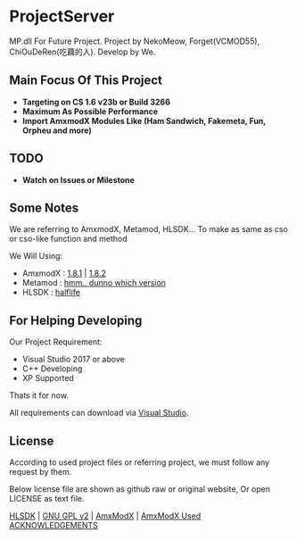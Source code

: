 # ProjectServer
MP.dll For Future Project. Project by NekoMeow, Forget(VCMOD55), ChiOuDeRen(吃藕的人). Develop by We.

## Main Focus Of This Project
- **Targeting on CS 1.6 v23b or Build 3266**
- **Maximum As Possible Performance**
- **Import AmxmodX Modules Like (Ham Sandwich, Fakemeta, Fun, Orpheu and more)**

## TODO
- **Watch on Issues or Milestone**

## Some Notes
We are referring to AmxmodX, Metamod, HLSDK... To make as same as cso or cso-like function and method

We Will Using:
- AmxmodX : [1.8.1](https://github.com/alliedmodders/amxmodx/tree/4e0f69d8421b4d0a421f5960ce8ff77497acfa63) | [1.8.2](https://github.com/alliedmodders/amxmodx/tree/8bcb67b5a1e83592f4d84fd87c5b697f25e9836f)
- Metamod : [hmm.. dunno which version](https://github.com/alliedmodders/metamod-hl1)
- HLSDK : [halflife](https://github.com/ValveSoftware/halflife)

## For Helping Developing
Our Project Requirement:
- Visual Studio 2017 or above
- C++ Developing
- XP Supported

Thats it for now. 

All requirements can download via [Visual Studio](https://visualstudio.microsoft.com/downloads/).

## License
According to used project files or referring project, we must follow any request by them.

Below license file are shown as github raw or original website, Or open LICENSE as text file.

[HLSDK](https://raw.githubusercontent.com/ValveSoftware/halflife/master/LICENSE) | [GNU GPL v2](https://www.gnu.org/licenses/old-licenses/gpl-2.0.html) | [AmxModX](https://raw.githubusercontent.com/alliedmodders/amxmodx/master/public/licenses/LICENSE.txt) | [AmxModX Used ACKNOWLEDGEMENTS](https://raw.githubusercontent.com/alliedmodders/amxmodx/master/public/licenses/ACKNOWLEDGEMENTS.txt)
